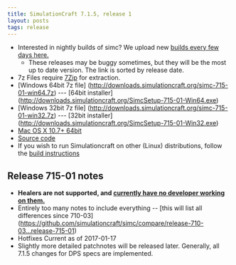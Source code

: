 ```yaml
---
title: SimulationCraft 7.1.5, release 1
layout: posts
tags: release
---
```

* Interested in nightly builds of simc? We upload new [builds every few days here.](http://downloads.simulationcraft.org/?C=M;O=D)
  * These releases may be buggy sometimes, but they will be the most up to date version. The link is sorted by release date. 
* 7z Files require [7Zip](http://www.7-zip.org/) for extraction.
* [Windows 64bit 7z file] (http://downloads.simulationcraft.org/simc-715-01-win64.7z) ---  [64bit installer] (http://downloads.simulationcraft.org/SimcSetup-715-01-Win64.exe)
* [Windows 32bit 7z file] (http://downloads.simulationcraft.org/simc-715-01-win32.7z) ---  [32bit installer] (http://downloads.simulationcraft.org/SimcSetup-715-01-Win32.exe)
* [Mac OS X 10.7+ 64bit](http://downloads.simulationcraft.org/simc-715-01-osx-x86.dmg)
* [Source code](https://github.com/simulationcraft/simc/archive/release-715-01.zip)
* If you wish to run Simulationcraft on other (Linux) distributions, follow the [build instructions](https://github.com/simulationcraft/simc/wiki/HowToBuild)

## Release 715-01 notes
  * **Healers are not supported, and [currently have no developer working on them.](https://github.com/simulationcraft/simc#how-can-i-contribute)**
  * Entirely too many notes to include everything -- [this will list all differences since 710-03] (https://github.com/simulationcraft/simc/compare/release-710-03...release-715-01)
  * Hotfixes Current as of 2017-01-17
  * Slightly more detailed patchnotes will be released later. Generally, all 7.1.5 changes for DPS specs are implemented. 
